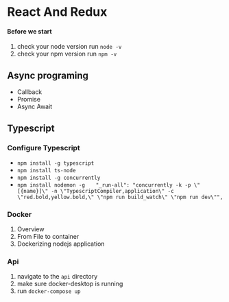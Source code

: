 # React And Redux

#### Before we start
1. check your node version run `node -v`
2. check your npm version run `npm -v`


## Async programing

- Callback
- Promise
- Async Await


## Typescript
### Configure Typescript

- `npm install -g typescript`
- `npm install ts-node`
- `npm install -g concurrently`
- `npm install nodemon -g`
`    "_run-all": "concurrently -k -p \"[{name}]\" -n \"TypescriptCompiler,application\" -c \"red.bold,yellow.bold,\" \"npm run build_watch\" \"npm run dev\"",
`




### Docker
1. Overview
2. From File to container
3. Dockerizing nodejs application


### Api
1. navigate to the `api` directory 
2. make sure docker-desktop is running
3. run `docker-compose up`
